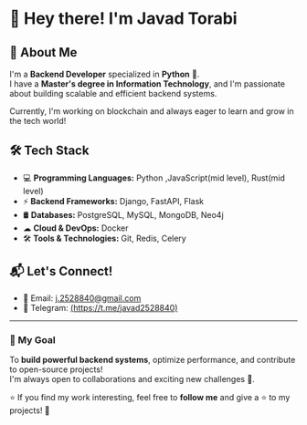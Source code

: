 # 👋 Hey there! I'm Javad Torabi  

## 🚀 About Me  
I'm a **Backend Developer** specialized in **Python** 🐍.  
I have a **Master's degree in Information Technology**, and I'm passionate about building scalable and efficient backend systems.  

Currently, I'm working on blockchain and always eager to learn and grow in the tech world!  

## 🛠 Tech Stack  
- 💻 **Programming Languages:** Python ,JavaScript(mid level), Rust(mid level)
- ⚡ **Backend Frameworks:** Django, FastAPI, Flask  
- 🛢 **Databases:** PostgreSQL, MySQL, MongoDB, Neo4j
- ☁ **Cloud & DevOps:** Docker 
- 🛠 **Tools & Technologies:** Git, Redis, Celery  

## 📬 Let's Connect!  
- 📧 Email: j.2528840@gmail.com
- 💬 Telegram: [(https://t.me/javad2528840)](https://t.me/javad2528840) 
 

---

### 🎯 My Goal  
To **build powerful backend systems**, optimize performance, and contribute to open-source projects!  
I'm always open to collaborations and exciting new challenges 🎉.  

⭐ If you find my work interesting, feel free to **follow me** and give a ⭐ to my projects! 🚀
